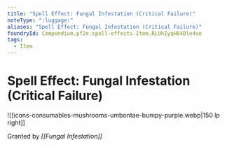 ```yaml
---
title: "Spell Effect: Fungal Infestation (Critical Failure)"
noteType: ":luggage:"
aliases: "Spell Effect: Fungal Infestation (Critical Failure)"
foundryId: Compendium.pf2e.spell-effects.Item.RLUhIyqH84Dle4vo
tags:
  - Item
---
```


# Spell Effect: Fungal Infestation (Critical Failure)
![[icons-consumables-mushrooms-umbontae-bumpy-purple.webp|150 lp right]]

Granted by _[[Fungal Infestation]]_
